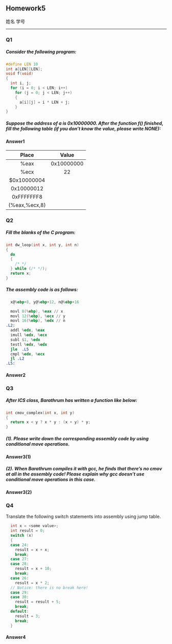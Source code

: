 ## Homework5

姓名 学号

---

### Q1

##### Consider the following program:

```c
#define LEN 10
int a[LEN][LEN];
void f(void)
{
  int i, j;
  for (i = 0; i < LEN; i++)
    for (j = 0; j < LEN; j++)
    {
      a[i][j] = i * LEN + j;
    }
}
```

##### Suppose the address of a is 0x10000000. After the function f() finished, fill the following table (if you don’t know the value, please write NONE):

#### Answer1

|     Place     |           Value           |
| :-----------: | :-----------------------: |
|     %eax      |        0x10000000         |
|     %ecx      |            22             |
|  $0x10000004  |                           |
|  0x10000012   |                           |
|  0xFFFFFFF8   |                           |
| (%eax,%ecx,8) |                           |



### Q2

##### Fill the blanks of the C program:

```c
int dw_loop(int x, int y, int n)
{
  do
  {
    /* */
  } while (/* */);
  return x;
}
```

##### The assembly code is as follows:

```nasm
  x@%ebp+8, y@%ebp+12, n@%ebp+16

  movl 8(%ebp), %eax // x
  movl 12(%ebp), %ecx // y
  movl 16(%ebp), %edx // n
.L2:
  addl %edx, %eax
  imull %edx, %ecx
  subl $1, %edx
  testl %edx, %edx
  jle  .L5
  cmpl %edx, %ecx
  jl .L2
.L5:
```

#### Answer2


### Q3

##### After ICS class, Barathrum has written a function like below:

```c
int cmov_complex(int x, int y)
{
  return x < y ? x * y : (x + y) * y;
}
```

##### (1). Please write down the corresponding assembly code by using conditional move operations.

#### Answer3(1)



##### (2). When Barathrum compiles it with gcc, he finds that there’s no cmov at all in the assembly code! Please explain why gcc doesn’t use conditional move operations in this case.

#### Answer3(2)



### Q4

Translate the following switch statements into assembly using jump table.

```c
  int x = <some value>;
  int result = 0;
  switch (x)
  {
  case 24:
    result = x + x;
    break;
  case 27:
  case 28:
    result = x + 10;
    break;
  case 26:
    result = x * 2;
  // Notice: there is no break here!
  case 29:
  case 30:
    result = result + 5;
    break;
  default:
    result = 3;
    break;
  }
```

#### Answer4
